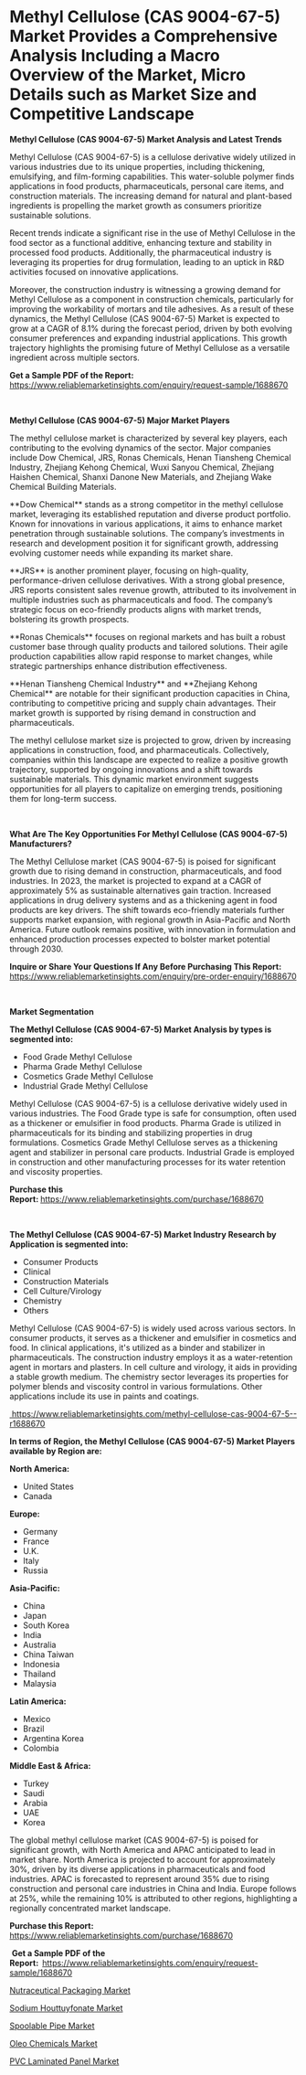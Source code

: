 <p><h1>Methyl Cellulose (CAS 9004-67-5) Market Provides a Comprehensive Analysis Including a Macro Overview of the Market, Micro Details such as Market Size and Competitive Landscape</h1></p><p><strong>Methyl Cellulose (CAS 9004-67-5) Market Analysis and Latest Trends</strong></p>
<p><p>Methyl Cellulose (CAS 9004-67-5) is a cellulose derivative widely utilized in various industries due to its unique properties, including thickening, emulsifying, and film-forming capabilities. This water-soluble polymer finds applications in food products, pharmaceuticals, personal care items, and construction materials. The increasing demand for natural and plant-based ingredients is propelling the market growth as consumers prioritize sustainable solutions.</p><p>Recent trends indicate a significant rise in the use of Methyl Cellulose in the food sector as a functional additive, enhancing texture and stability in processed food products. Additionally, the pharmaceutical industry is leveraging its properties for drug formulation, leading to an uptick in R&D activities focused on innovative applications.</p><p>Moreover, the construction industry is witnessing a growing demand for Methyl Cellulose as a component in construction chemicals, particularly for improving the workability of mortars and tile adhesives. As a result of these dynamics, the Methyl Cellulose (CAS 9004-67-5) Market is expected to grow at a CAGR of 8.1% during the forecast period, driven by both evolving consumer preferences and expanding industrial applications. This growth trajectory highlights the promising future of Methyl Cellulose as a versatile ingredient across multiple sectors.</p></p>
<p><strong>Get a Sample PDF of the Report:&nbsp;</strong> <a href="https://www.reliablemarketinsights.com/enquiry/request-sample/1688670?utm_campaign=1733&utm_medium=2&utm_source=Github&utm_content=ia&utm_term=17102024&utm_id=methyl-cellulose-cas-9004-67-5">https://www.reliablemarketinsights.com/enquiry/request-sample/1688670</a></p>
<p>&nbsp;</p>
<p><strong>Methyl Cellulose (CAS 9004-67-5) Major Market Players</strong></p>
<p><p>The methyl cellulose market is characterized by several key players, each contributing to the evolving dynamics of the sector. Major companies include Dow Chemical, JRS, Ronas Chemicals, Henan Tiansheng Chemical Industry, Zhejiang Kehong Chemical, Wuxi Sanyou Chemical, Zhejiang Haishen Chemical, Shanxi Danone New Materials, and Zhejiang Wake Chemical Building Materials.</p><p>**Dow Chemical** stands as a strong competitor in the methyl cellulose market, leveraging its established reputation and diverse product portfolio. Known for innovations in various applications, it aims to enhance market penetration through sustainable solutions. The company’s investments in research and development position it for significant growth, addressing evolving customer needs while expanding its market share.</p><p>**JRS** is another prominent player, focusing on high-quality, performance-driven cellulose derivatives. With a strong global presence, JRS reports consistent sales revenue growth, attributed to its involvement in multiple industries such as pharmaceuticals and food. The company’s strategic focus on eco-friendly products aligns with market trends, bolstering its growth prospects.</p><p>**Ronas Chemicals** focuses on regional markets and has built a robust customer base through quality products and tailored solutions. Their agile production capabilities allow rapid response to market changes, while strategic partnerships enhance distribution effectiveness.</p><p>**Henan Tiansheng Chemical Industry** and **Zhejiang Kehong Chemical** are notable for their significant production capacities in China, contributing to competitive pricing and supply chain advantages. Their market growth is supported by rising demand in construction and pharmaceuticals.</p><p>The methyl cellulose market size is projected to grow, driven by increasing applications in construction, food, and pharmaceuticals. Collectively, companies within this landscape are expected to realize a positive growth trajectory, supported by ongoing innovations and a shift towards sustainable materials. This dynamic market environment suggests opportunities for all players to capitalize on emerging trends, positioning them for long-term success.</p></p>
<p>&nbsp;</p>
<p><strong>What Are The Key Opportunities For Methyl Cellulose (CAS 9004-67-5) Manufacturers?</strong></p>
<p><p>The Methyl Cellulose market (CAS 9004-67-5) is poised for significant growth due to rising demand in construction, pharmaceuticals, and food industries. In 2023, the market is projected to expand at a CAGR of approximately 5% as sustainable alternatives gain traction. Increased applications in drug delivery systems and as a thickening agent in food products are key drivers. The shift towards eco-friendly materials further supports market expansion, with regional growth in Asia-Pacific and North America. Future outlook remains positive, with innovation in formulation and enhanced production processes expected to bolster market potential through 2030.</p></p>
<p><strong>Inquire or Share Your Questions If Any Before Purchasing This Report:</strong> <a href="https://www.reliablemarketinsights.com/enquiry/pre-order-enquiry/1688670?utm_campaign=1733&utm_medium=2&utm_source=Github&utm_content=ia&utm_term=17102024&utm_id=methyl-cellulose-cas-9004-67-5">https://www.reliablemarketinsights.com/enquiry/pre-order-enquiry/1688670</a></p>
<p>&nbsp;</p>
<p><strong>Market Segmentation</strong></p>
<p><strong>The Methyl Cellulose (CAS 9004-67-5) Market Analysis by types is segmented into:</strong></p>
<p><ul><li>Food Grade Methyl Cellulose</li><li>Pharma Grade Methyl Cellulose</li><li>Cosmetics Grade Methyl Cellulose</li><li>Industrial Grade Methyl Cellulose</li></ul></p>
<p><p>Methyl Cellulose (CAS 9004-67-5) is a cellulose derivative widely used in various industries. The Food Grade type is safe for consumption, often used as a thickener or emulsifier in food products. Pharma Grade is utilized in pharmaceuticals for its binding and stabilizing properties in drug formulations. Cosmetics Grade Methyl Cellulose serves as a thickening agent and stabilizer in personal care products. Industrial Grade is employed in construction and other manufacturing processes for its water retention and viscosity properties.</p></p>
<p><strong>Purchase this Report:&nbsp;</strong><a href="https://www.reliablemarketinsights.com/purchase/1688670?utm_campaign=1733&utm_medium=2&utm_source=Github&utm_content=ia&utm_term=17102024&utm_id=methyl-cellulose-cas-9004-67-5">https://www.reliablemarketinsights.com/purchase/1688670</a></p>
<p>&nbsp;</p>
<p><strong>The Methyl Cellulose (CAS 9004-67-5) Market Industry Research by Application is segmented into:</strong></p>
<p><ul><li>Consumer Products</li><li>Clinical</li><li>Construction Materials</li><li>Cell Culture/Virology</li><li>Chemistry</li><li>Others</li></ul></p>
<p><p>Methyl Cellulose (CAS 9004-67-5) is widely used across various sectors. In consumer products, it serves as a thickener and emulsifier in cosmetics and food. In clinical applications, it's utilized as a binder and stabilizer in pharmaceuticals. The construction industry employs it as a water-retention agent in mortars and plasters. In cell culture and virology, it aids in providing a stable growth medium. The chemistry sector leverages its properties for polymer blends and viscosity control in various formulations. Other applications include its use in paints and coatings.</p></p>
<p><a href="https://www.reliablemarketinsights.com/methyl-cellulose-cas-9004-67-5--r1688670?utm_campaign=1733&utm_medium=2&utm_source=Github&utm_content=ia&utm_term=17102024&utm_id=methyl-cellulose-cas-9004-67-5">&nbsp;https://www.reliablemarketinsights.com/methyl-cellulose-cas-9004-67-5--r1688670</a></p>
<p><strong>In terms of Region, the Methyl Cellulose (CAS 9004-67-5) Market Players available by Region are:</strong></p>
<p>
    <p> <strong> North America: </strong>
        <ul>
            <li>United States</li>
            <li>Canada</li>
        </ul>
        </p> 
    <p> <strong> Europe: </strong>
        <ul>
            <li>Germany</li>
            <li>France</li>
            <li>U.K.</li>
            <li>Italy</li>
            <li>Russia</li>
        </ul>
        </p> 
    <p> <strong> Asia-Pacific: </strong>
        <ul>
            <li>China</li>
            <li>Japan</li>
            <li>South Korea</li>
            <li>India</li>
            <li>Australia</li>
            <li>China Taiwan</li>
            <li>Indonesia</li>
            <li>Thailand</li>
            <li>Malaysia</li>
        </ul>
        </p> 
    <p> <strong> Latin America: </strong>
        <ul>
            <li>Mexico</li>
            <li>Brazil</li>
            <li>Argentina Korea</li>
            <li>Colombia</li>
        </ul>
        </p> 
    <p> <strong> Middle East & Africa: </strong>
        <ul>
            <li>Turkey</li>
            <li>Saudi</li>
            <li>Arabia</li>
            <li>UAE</li>
            <li>Korea</li>
        </ul>
    </p>
    </p>
<p><p>The global methyl cellulose market (CAS 9004-67-5) is poised for significant growth, with North America and APAC anticipated to lead in market share. North America is projected to account for approximately 30%, driven by its diverse applications in pharmaceuticals and food industries. APAC is forecasted to represent around 35% due to rising construction and personal care industries in China and India. Europe follows at 25%, while the remaining 10% is attributed to other regions, highlighting a regionally concentrated market landscape.</p></p>
<p><strong>Purchase this Report: </strong><a href="https://www.reliablemarketinsights.com/purchase/1688670?utm_campaign=1733&utm_medium=2&utm_source=Github&utm_content=ia&utm_term=17102024&utm_id=methyl-cellulose-cas-9004-67-5">https://www.reliablemarketinsights.com/purchase/1688670</a></p>
<p>&nbsp;<strong>Get a Sample PDF of the Report:&nbsp;&nbsp;</strong><a href="https://www.reliablemarketinsights.com/enquiry/request-sample/1688670?utm_campaign=1733&utm_medium=2&utm_source=Github&utm_content=ia&utm_term=17102024&utm_id=methyl-cellulose-cas-9004-67-5">https://www.reliablemarketinsights.com/enquiry/request-sample/1688670</a></p>
<p><strong></strong></p>
<p><p><a href="https://www.linkedin.com/pulse/mapping-nutraceutical-packaging-market-trends-challenges-bguwf?utm_campaign=1733&utm_medium=2&utm_source=Github&utm_content=ia&utm_term=17102024&utm_id=methyl-cellulose-cas-9004-67-5">Nutraceutical Packaging Market</a></p><p><a href="https://www.linkedin.com/pulse/sodium-houttuyfonate-market-penetration-strategies-untapped-markets-lz5mf?utm_campaign=1733&utm_medium=2&utm_source=Github&utm_content=ia&utm_term=17102024&utm_id=methyl-cellulose-cas-9004-67-5">Sodium Houttuyfonate Market</a></p><p><a href="https://www.linkedin.com/pulse/in-depth-spoolable-pipe-market-review-size-share-117cagr-xmftf?utm_campaign=1733&utm_medium=2&utm_source=Github&utm_content=ia&utm_term=17102024&utm_id=methyl-cellulose-cas-9004-67-5">Spoolable Pipe Market</a></p><p><a href="https://www.linkedin.com/pulse/oleo-chemicals-market-maturity-analysis-regional-disparities-growth-debmf?utm_campaign=1733&utm_medium=2&utm_source=Github&utm_content=ia&utm_term=17102024&utm_id=methyl-cellulose-cas-9004-67-5">Oleo Chemicals Market</a></p><p><a href="https://www.linkedin.com/pulse/pvc-laminated-panel-market-consolidation-impact-structure-sfnof?utm_campaign=1733&utm_medium=2&utm_source=Github&utm_content=ia&utm_term=17102024&utm_id=methyl-cellulose-cas-9004-67-5">PVC Laminated Panel Market</a></p></p>